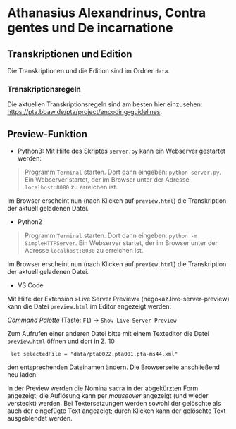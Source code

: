 # Athanasius Alexandrinus, Contra gentes und De incarnatione

## Transkriptionen und Edition

Die Transkriptionen und die Edition sind im Ordner `data`.

### Transkriptionsregeln

Die aktuellen Transkriptionsregeln sind am besten hier einzusehen: https://pta.bbaw.de/pta/project/encoding-guidelines.

## Preview-Funktion

- Python3: Mit Hilfe des Skriptes `server.py` kann ein Webserver gestartet werden:

> Programm `Terminal` starten. Dort dann eingeben: `python server.py`. 
> Ein Webserver startet, der im Browser unter der Adresse `localhost:8080` zu erreichen ist.

Im Browser erscheint nun (nach Klicken auf `preview.html`) die Transkription der aktuell geladenen Datei. 

- Python2

> Programm `Terminal` starten. Dort dann eingeben: `python -m SimpleHTTPServer`. 
> Ein Webserver startet, der im Browser unter der Adresse `localhost:8080` zu erreichen ist.

Im Browser erscheint nun (nach Klicken auf `preview.html`) die Transkription der aktuell geladenen Datei. 

- VS Code

Mit Hilfe der Extension »Live Server Preview« (negokaz.live-server-preview) kann die Datei `preview.html` im Editor angezeigt werden: 

*Command Palette* (Taste: `F1`) -> `Show Live Server Preview` 

Zum Aufrufen einer anderen Datei bitte mit einem Texteditor die Datei `preview.html` öffnen und dort in Z. 10

```  let selectedFile = "data/pta0022.pta001.pta-ms44.xml" ```

den entsprechenden Dateinamen ändern. Die Browserseite anschließend neu laden.

In der Preview werden die Nomina sacra in der abgekürzten Form angezeigt; die Auflösung kann per *mouseover* angezeigt (und wieder versteckt) werden. Bei Textersetzungen werden sowohl der gelöschte als auch der eingefügte Text angezeigt; durch Klicken kann der gelöschte Text ausgeblendet werden.